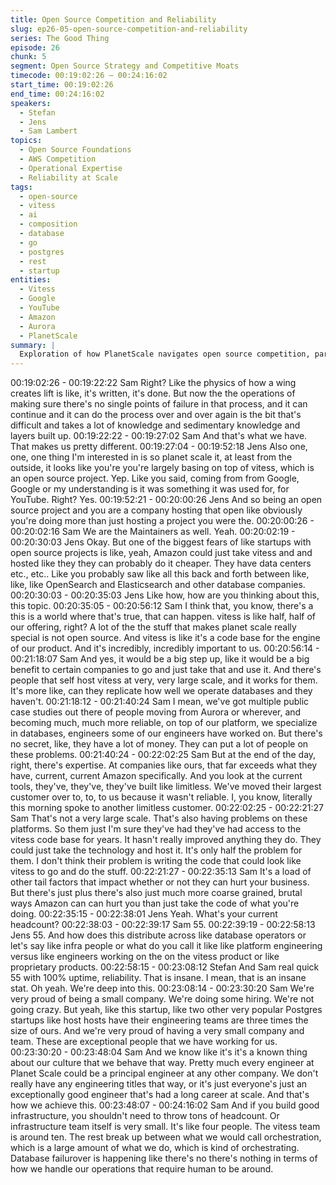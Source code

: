 ```yaml
---
title: Open Source Competition and Reliability
slug: ep26-05-open-source-competition-and-reliability
series: The Good Thing
episode: 26
chunk: 5
segment: Open Source Strategy and Competitive Moats
timecode: 00:19:02:26 – 00:24:16:02
start_time: 00:19:02:26
end_time: 00:24:16:02
speakers:
  - Stefan
  - Jens
  - Sam Lambert
topics:
  - Open Source Foundations
  - AWS Competition
  - Operational Expertise
  - Reliability at Scale
tags:
  - open-source
  - vitess
  - ai
  - composition
  - database
  - go
  - postgres
  - rest
  - startup
entities:
  - Vitess
  - Google
  - YouTube
  - Amazon
  - Aurora
  - PlanetScale
summary: |
  Exploration of how PlanetScale navigates open source competition, particularly from AWS, through superior operational expertise rather than proprietary code. Discussion of their small but highly skilled team achieving exceptional reliability with minimal headcount.
---
```


00:19:02:26 - 00:19:22:22
Sam
Right? Like the physics of how a wing creates lift is like, it's written, it's done. But now the the
operations of making sure there's no single points of failure in that process, and it can continue
and it can do the process over and over again is the bit that's difficult and takes a lot of
knowledge and sedimentary knowledge and layers built up.
00:19:22:22 - 00:19:27:02
Sam
And that's what we have. That makes us pretty different.
00:19:27:04 - 00:19:52:18
Jens
Also one, one, one thing I'm interested in is so planet scale it, at least from the outside, it looks
like you're you're largely basing on top of vitess, which is an open source project. Yep. Like you
said, coming from from Google, Google or my understanding is it was something it was used for,
for YouTube. Right? Yes.
00:19:52:21 - 00:20:00:26
Jens
And so being an open source project and you are a company hosting that open like obviously
you're doing more than just hosting a project you were the.
00:20:00:26 - 00:20:02:16
Sam
We are the Maintainers as well. Yeah.
00:20:02:19 - 00:20:30:03
Jens
Okay. But one of the biggest fears of like startups with open source projects is like, yeah,
Amazon could just take vitess and and hosted like they they can probably do it cheaper. They
have data centers etc., etc.. Like you probably saw like all this back and forth between like, like,
like OpenSearch and Elasticsearch and other database companies.
00:20:30:03 - 00:20:35:03
Jens
Like how, how are you thinking about this, this topic.
00:20:35:05 - 00:20:56:12
Sam
I think that, you know, there's a this is a world where that's true, that can happen. vitess is like
half, half of our offering, right? A lot of the the stuff that makes planet scale really special is not
open source. And vitess is like it's a code base for the engine of our product. And it's incredibly,
incredibly important to us.
00:20:56:14 - 00:21:18:07
Sam
And yes, it would be a big step up, like it would be a big benefit to certain companies to go and
just take that and use it. And there's people that self host vitess at very, very large scale, and it
works for them. It's more like, can they replicate how well we operate databases and they
haven't.
00:21:18:12 - 00:21:40:24
Sam
I mean, we've got multiple public case studies out there of people moving from Aurora or
wherever, and becoming much, much more reliable, on top of our platform, we specialize in
databases, engineers some of our engineers have worked on. But there's no secret, like, they
have a lot of money. They can put a lot of people on these problems.
00:21:40:24 - 00:22:02:25
Sam
But at the end of the day, right, there's expertise. At companies like ours, that far exceeds what
they have, current, current Amazon specifically. And you look at the current tools, they've,
they've, they've built like limitless. We've moved their largest customer over to, to, to us because
it wasn't reliable. I, you know, literally this morning spoke to another limitless customer.
00:22:02:25 - 00:22:21:27
Sam
That's not a very large scale. That's also having problems on these platforms. So them just I'm
sure they've had they've had access to the vitess code base for years. It hasn't really improved
anything they do. They could just take the technology and host it. It's only half the problem for
them. I don't think their problem is writing the code that could look like vitess to go and do the
stuff.
00:22:21:27 - 00:22:35:13
Sam
It's a load of other tail factors that impact whether or not they can hurt your business. But there's
just plus there's also just much more coarse grained, brutal ways Amazon can can hurt you than
just take the code of what you're doing.
00:22:35:15 - 00:22:38:01
Jens
Yeah. What's your current headcount?
00:22:38:03 - 00:22:39:17
Sam
55.
00:22:39:19 - 00:22:58:13
Jens
55. And how does this distribute across like database operators or let's say like infra people or
what do you call it like like platform engineering versus like engineers working on the on the
vitess product or like proprietary products.
00:22:58:15 - 00:23:08:12
Stefan
And Sam real quick 55 with 100% uptime, reliability. That is insane. I mean, that is an insane
stat. Oh yeah. We're deep into this.
00:23:08:14 - 00:23:30:20
Sam
We're very proud of being a small company. We're doing some hiring. We're not going crazy. But
yeah, like this startup, like two other very popular Postgres startups like host hosts have their
engineering teams are three times the size of ours. And we're very proud of having a very small
company and team. These are exceptional people that we have working for us.
00:23:30:20 - 00:23:48:04
Sam
And we know like it's it's a known thing about our culture that we behave that way. Pretty much
every engineer at Planet Scale could be a principal engineer at any other company. We don't
really have any engineering titles that way, or it's just everyone's just an exceptionally good
engineer that's had a long career at scale. And that's how we achieve this.
00:23:48:07 - 00:24:16:02
Sam
And if you build good infrastructure, you shouldn't need to throw tons of headcount. Or
infrastructure team itself is very small. It's like four people. The vitess team is around ten. The
rest break up between what we would call orchestration, which is a large amount of what we do,
which is kind of orchestrating. Database failurover is happening like there's no there's nothing in
terms of how we handle our operations that require human to be around.